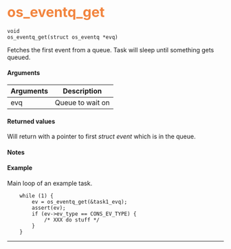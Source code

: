 ## <font color="#F2853F" style="font-size:24pt"> os_eventq_get</font>

```no-highlight
void
os_eventq_get(struct os_eventq *evq)
```

Fetches the first event from a queue. Task will sleep until something gets queued.


#### Arguments

| Arguments | Description |
|-----------|-------------|
| evq |  Queue to wait on  |


#### Returned values

Will return with a pointer to first *struct event* which is in the queue.

#### Notes 


#### Example

Main loop of an example task.

```no-highlight
    while (1) {
        ev = os_eventq_get(&task1_evq);
        assert(ev);
        if (ev->ev_type == CONS_EV_TYPE) {
			/* XXX do stuff */
        }
    }

```

---------------------
